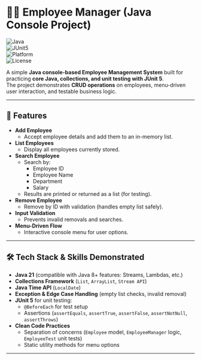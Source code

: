 # 🧑‍💼 Employee Manager (Java Console Project)

![Java](https://img.shields.io/badge/Java-23-red?logo=openjdk&logoColor=white)  
![JUnit5](https://img.shields.io/badge/Testing-JUnit5-brightgreen?logo=java&logoColor=white)  
![Platform](https://img.shields.io/badge/Platform-Console-lightgrey)  
![License](https://img.shields.io/badge/License-MIT-blue)  

A simple **Java console-based Employee Management System** built for practicing **core Java, collections, and unit testing with JUnit 5**.  
The project demonstrates **CRUD operations** on employees, menu-driven user interaction, and testable business logic.

---

## 🚀 Features
- **Add Employee**  
  - Accept employee details and add them to an in-memory list.  
- **List Employees**  
  - Display all employees currently stored.  
- **Search Employee**  
  - Search by:
    - Employee ID
    - Employee Name
    - Department
    - Salary  
  - Results are printed or returned as a list (for testing).  
- **Remove Employee**  
  - Remove by ID with validation (handles empty list safely).  
- **Input Validation**  
  - Prevents invalid removals and searches.  
- **Menu-Driven Flow**  
  - Interactive console menu for user options.

---

## 🛠️ Tech Stack & Skills Demonstrated
- **Java 21** (compatible with Java 8+ features: Streams, Lambdas, etc.)
- **Collections Framework** (`List`, `ArrayList`, `Stream API`)
- **Java Time API** (`LocalDate`)
- **Exception & Edge Case Handling** (empty list checks, invalid removal)
- **JUnit 5** for unit testing:
  - `@BeforeEach` for test setup  
  - Assertions (`assertEquals`, `assertTrue`, `assertFalse`, `assertNotNull`, `assertThrows`)  
- **Clean Code Practices**
  - Separation of concerns (`Employee` model, `EmployeeManager` logic, `EmployeeTest` unit tests)
  - Static utility methods for menu options

---

